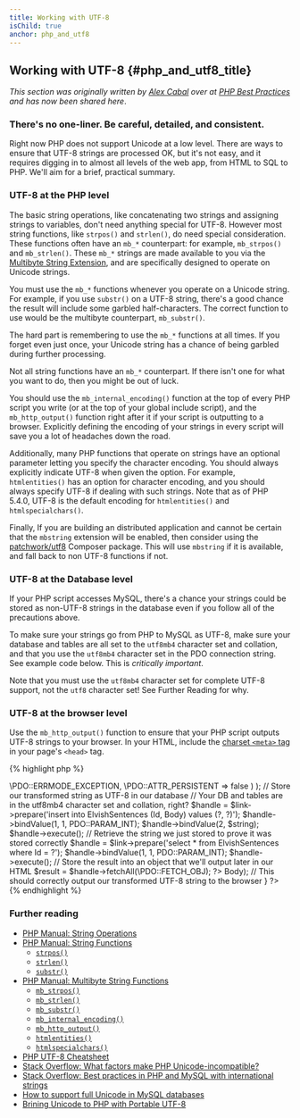 ```yaml
---
title: Working with UTF-8
isChild: true
anchor: php_and_utf8
---
```


## Working with UTF-8 {#php_and_utf8_title}

_This section was originally written by [Alex Cabal](https://alexcabal.com/) over at 
[PHP Best Practices](https://phpbestpractices.org/#utf-8) and has now been shared here_.

### There's no one-liner. Be careful, detailed, and consistent.

Right now PHP does not support Unicode at a low level. There are ways to ensure that UTF-8 strings are processed OK, 
but it's not easy, and it requires digging in to almost all levels of the web app, from HTML to SQL to PHP. We'll aim 
for a brief, practical summary.

### UTF-8 at the PHP level

The basic string operations, like concatenating two strings and assigning strings to variables, don't need anything 
special for UTF-8. However most string functions, like `strpos()` and `strlen()`, do need special consideration. These 
functions often have an `mb_*` counterpart: for example, `mb_strpos()` and `mb_strlen()`. These `mb_*` strings are made 
available to you via the [Multibyte String Extension], and are specifically designed to operate on Unicode strings.

You must use the `mb_*` functions whenever you operate on a Unicode string. For example, if you use `substr()` on a 
UTF-8 string, there's a good chance the result will include some garbled half-characters. The correct function to use 
would be the multibyte counterpart, `mb_substr()`.

The hard part is remembering to use the `mb_*` functions at all times. If you forget even just once, your Unicode 
string has a chance of being garbled during further processing.

Not all string functions have an `mb_*` counterpart. If there isn't one for what you want to do, then you might be out 
of luck.

You should use the `mb_internal_encoding()` function at the top of every PHP script you write (or at the 
top of your global include script), and the `mb_http_output()` function right after it if your script is outputting to 
a browser. Explicitly defining the encoding of your strings in every script will save you a lot of headaches down the 
road.

Additionally, many PHP functions that operate on strings have an optional parameter letting you specify the character 
encoding. You should always explicitly indicate UTF-8 when given the option. For example, `htmlentities()` has an 
option for character encoding, and you should always specify UTF-8 if dealing with such strings. Note that as of PHP 5.4.0, UTF-8 is the default encoding for `htmlentities()` and `htmlspecialchars()`.

Finally, If you are building an distributed application and cannot be certain that the `mbstring` extension will be
enabled, then consider using the [patchwork/utf8] Composer package. This
will use `mbstring` if it is available, and fall back to non UTF-8 functions if not.

[Multibyte String Extension]: http://php.net/manual/en/book.mbstring.php
[patchwork/utf8]: https://packagist.org/packages/patchwork/utf8

### UTF-8 at the Database level

If your PHP script accesses MySQL, there's a chance your strings could be stored as non-UTF-8 strings in the database 
even if you follow all of the precautions above.

To make sure your strings go from PHP to MySQL as UTF-8, make sure your database and tables are all set to the 
`utf8mb4` character set and collation, and that you use the `utf8mb4` character set in the PDO connection string. See 
example code below. This is _critically important_.

Note that you must use the `utf8mb4` character set for complete UTF-8 support, not the `utf8` character set! See 
Further Reading for why.

### UTF-8 at the browser level

Use the `mb_http_output()` function to ensure that your PHP script outputs UTF-8 strings to your browser. In your HTML, 
include the [charset `<meta>` tag](http://htmlpurifier.org/docs/enduser-utf8.html) in your page's `<head>` tag. 

{% highlight php %}
<?php
// Tell PHP that we're using UTF-8 strings until the end of the script
mb_internal_encoding('UTF-8');
 
// Tell PHP that we'll be outputting UTF-8 to the browser
mb_http_output('UTF-8');
 
// Our UTF-8 test string
$string = 'Êl síla erin lû e-govaned vîn.';
 
// Transform the string in some way with a multibyte function
// Note how we cut the string at a non-Ascii character for demonstration purposes
$string = mb_substr($string, 0, 15);
 
// Connect to a database to store the transformed string
// See the PDO example in this document for more information
// Note the `set names utf8mb4` commmand!
$link = new \PDO(   
                    'mysql:host=your-hostname;dbname=your-db;charset=utf8mb4',
                    'your-username',
                    'your-password',
                    array(
                        \PDO::ATTR_ERRMODE => \PDO::ERRMODE_EXCEPTION,
                        \PDO::ATTR_PERSISTENT => false
                    )
                );
 
// Store our transformed string as UTF-8 in our database
// Your DB and tables are in the utf8mb4 character set and collation, right?
$handle = $link->prepare('insert into ElvishSentences (Id, Body) values (?, ?)');
$handle->bindValue(1, 1, PDO::PARAM_INT);
$handle->bindValue(2, $string);
$handle->execute();
 
// Retrieve the string we just stored to prove it was stored correctly
$handle = $link->prepare('select * from ElvishSentences where Id = ?');
$handle->bindValue(1, 1, PDO::PARAM_INT);
$handle->execute();
 
// Store the result into an object that we'll output later in our HTML
$result = $handle->fetchAll(\PDO::FETCH_OBJ);
?><!doctype html>
<html>
    <head>
        <meta charset="UTF-8" />
        <title>UTF-8 test page</title>
    </head>
    <body>
        <?php
        foreach($result as $row){
            print($row->Body);  // This should correctly output our transformed UTF-8 string to the browser
        }
        ?>
    </body>
</html>
{% endhighlight %}

### Further reading

* [PHP Manual: String Operations](http://php.net/manual/en/language.operators.string.php)
* [PHP Manual: String Functions](http://php.net/manual/en/ref.strings.php)
    * [`strpos()`](http://php.net/manual/en/function.strpos.php)
    * [`strlen()`](http://php.net/manual/en/function.strlen.php)
    * [`substr()`](http://php.net/manual/en/function.substr.php)
* [PHP Manual: Multibyte String Functions](http://php.net/manual/en/ref.mbstring.php)
    * [`mb_strpos()`](http://php.net/manual/en/function.mb-strpos.php)
    * [`mb_strlen()`](http://php.net/manual/en/function.mb-strlen.php)
    * [`mb_substr()`](http://php.net/manual/en/function.mb-substr.php)
    * [`mb_internal_encoding()`](http://php.net/manual/en/function.mb-internal-encoding.php)
    * [`mb_http_output()`](http://php.net/manual/en/function.mb-http-output.php)
    * [`htmlentities()`](http://php.net/manual/en/function.htmlentities.php)
    * [`htmlspecialchars()`](http://www.php.net/manual/en/function.htmlspecialchars.php)
* [PHP UTF-8 Cheatsheet](http://blog.loftdigital.com/blog/php-utf-8-cheatsheet)
* [Stack Overflow: What factors make PHP Unicode-incompatible?](http://stackoverflow.com/questions/571694/what-factors-make-php-unicode-incompatible)
* [Stack Overflow: Best practices in PHP and MySQL with international strings](http://stackoverflow.com/questions/140728/best-practices-in-php-and-mysql-with-international-strings)
* [How to support full Unicode in MySQL databases](http://mathiasbynens.be/notes/mysql-utf8mb4)
* [Brining Unicode to PHP with Portable UTF-8](http://www.sitepoint.com/bringing-unicode-to-php-with-portable-utf8/)
